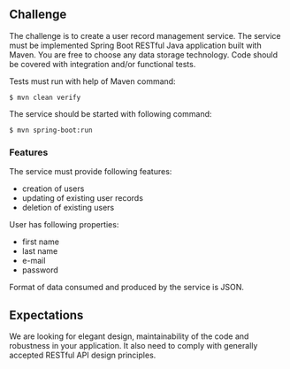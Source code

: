 ## Challenge

The challenge is to create a user record management service. The service must be implemented Spring Boot RESTful
Java application built with Maven. You are free to choose any data storage technology. Code should be covered with
integration and/or functional tests.

Tests must run with help of Maven command:
 
    $ mvn clean verify


The service should be started with following command:

    $ mvn spring-boot:run

### Features

The service must provide following features:

  - creation of users
  - updating of existing user records
  - deletion of existing users

User has following properties:

  - first name
  - last name
  - e-mail
  - password

Format of data consumed and produced by the service is JSON.

## Expectations

We are looking for elegant design, maintainability of the code and robustness in your application. It also need to comply with
generally accepted RESTful API design principles.
